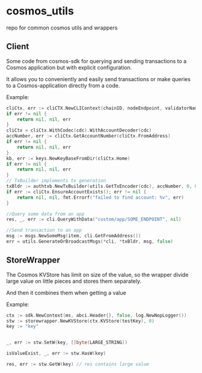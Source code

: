# cosmos_utils
repo for common cosmos utils and wrappers 

## Client
Some code from cosmos-sdk for querying and sending transactions to a Cosmos application but with explicit configuration.

It allows you to conveniently and easily send transactions or make queries to a Cosmos-application directly from a code.

Example:
```go
cliCtx, err := cliCTX.NewCLIContext(chainID, nodeEndpoint, validatorName, genOnly, broadcastMode, vfrHome, height, trustNode, cliHome, "")
if err != nil {
    return nil, nil, err
}
cliCtx = cliCtx.WithCodec(cdc).WithAccountDecoder(cdc)
accNumber, err := cliCtx.GetAccountNumber(cliCtx.FromAddress)
if err != nil {
    return nil, nil, err
}
kb, err := keys.NewKeyBaseFromDir(cliCtx.Home)
if err != nil {
    return nil, nil, err
}
// TxBuilder implements tx generation
txBldr := authtxb.NewTxBuilder(utils.GetTxEncoder(cdc), accNumber, 0, 0, 0.0, false, cliCtx.Verifier.ChainID(), "", nil, nil).WithKeybase(kb)
if err := cliCtx.EnsureAccountExists(); err != nil {
    return nil, nil, fmt.Errorf("failed to find account: %v", err)
}

//Query some data from an app
res, _, err := cli.QueryWithData("custom/app/SOME_ENDPOINT", nil)

//Send transaction to an app
msg := msgs.NewSomeMsg(item, cli.GetFromAddress())
err = utils.GenerateOrBroadcastMsgs(*cli, *txBldr, msg, false)
```

## StoreWrapper
The Cosmos KVStore has limit on size of the value, so the wrapper divide large value on little pieces and stores them separately.

And then it combines them when getting a value

Example:
```go
ctx := sdk.NewContext(ms, abci.Header{}, false, log.NewNopLogger())
stw := storewrapper.NewKVStore(ctx.KVStore(testKey), 0)
key := "key"


_, err := stw.SetW(key, []byte(LARGE_STRING))

isValueExist, _, err := stw.HasW(key)

res, err := stw.GetW(key) // res contains large value

```